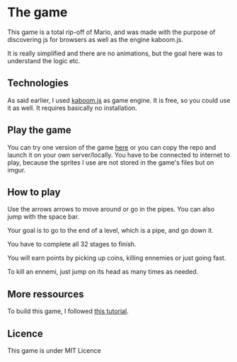 # The game
This game is a total rip-off of Mario, and was made with the purpose of discovering js for browsers as well as the engine kaboom.js. 

It is really simplified and there are no animations, but the goal here was to understand the logic etc. 

## Technologies
As said earlier, I used [kaboom.js](https://kaboomjs.com) as game engine. It is free, so you could use it as well.
It requires basically no installation.

## Play the game
You can try one version of the game [here](https://soranzo.iiens.net) or you can copy the repo and launch it on your own server/locally.
You have to be connected to internet to play, because the sprites I use are not stored in the game's files but on imgur.

## How to play
Use the arrows arrows to move around or go in the pipes. You can also jump with the space bar.

Your goal is to go to the end of a level, which is a pipe, and go down it.

You have to complete all 32 stages to finish.

You will earn points by picking up coins, killing ennemies or just going fast.

To kill an ennemi, just jump on its head as many times as needed.

## More ressources
To build this game, I followed [this tutorial](https://www.youtube.com/watch?v=2nucjefSr6I).

## Licence
This game is under MIT Licence